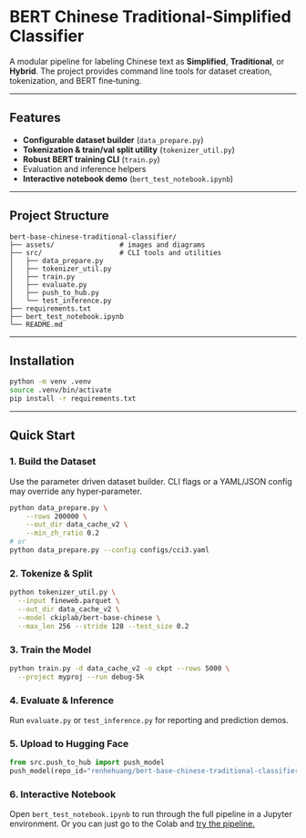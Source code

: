 # BERT Chinese Traditional-Simplified Classifier

A modular pipeline for labeling Chinese text as **Simplified**, **Traditional**, or **Hybrid**. The project provides command line tools for dataset creation, tokenization, and BERT fine‑tuning.

---

## Features

- **Configurable dataset builder** (`data_prepare.py`)
- **Tokenization & train/val split utility** (`tokenizer_util.py`)
- **Robust BERT training CLI** (`train.py`)
- Evaluation and inference helpers
- **Interactive notebook demo** (`bert_test_notebook.ipynb`)

---

## Project Structure

```
bert-base-chinese-traditional-classifier/
├── assets/                # images and diagrams
├── src/                   # CLI tools and utilities
│   ├── data_prepare.py
│   ├── tokenizer_util.py
│   ├── train.py
│   ├── evaluate.py
│   ├── push_to_hub.py
│   └── test_inference.py
├── requirements.txt
├── bert_test_notebook.ipynb
└── README.md
```

---

## Installation

```bash
python -m venv .venv
source .venv/bin/activate
pip install -r requirements.txt
```

---

## Quick Start

### 1. Build the Dataset

Use the parameter driven dataset builder. CLI flags or a YAML/JSON config may override any hyper‑parameter.

```bash
python data_prepare.py \
    --rows 200000 \
    --out_dir data_cache_v2 \
    --min_zh_ratio 0.2
# or
python data_prepare.py --config configs/cci3.yaml
```

### 2. Tokenize & Split

```bash
python tokenizer_util.py \
  --input fineweb.parquet \
  --out_dir data_cache_v2 \
  --model ckiplab/bert-base-chinese \
  --max_len 256 --stride 128 --test_size 0.2
```

### 3. Train the Model

```bash
python train.py -d data_cache_v2 -o ckpt --rows 5000 \
  --project myproj --run debug-5k
```

### 4. Evaluate & Inference

Run `evaluate.py` or `test_inference.py` for reporting and prediction demos.

### 5. Upload to Hugging Face

```python
from src.push_to_hub import push_model
push_model(repo_id="renhehuang/bert-base-chinese-traditional-classifier-v3", model_dir="./model_ckpt")
```

### 6. Interactive Notebook

Open `bert_test_notebook.ipynb` to run through the full pipeline in a Jupyter environment.
Or you can just go to the Colab and [try the pipeline.](https://colab.research.google.com/drive/1OSF3l-n60sHW0Z0kuwEpD_0zjKXxOk3Q?usp=sharing)


